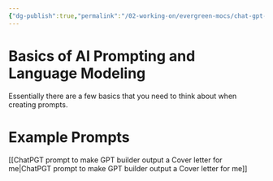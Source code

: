 ```yaml
---
{"dg-publish":true,"permalink":"/02-working-on/evergreen-mocs/chat-gpt-hub/","title":"ChatGPT-HUB 🤖","tags":["status/static"],"noteIcon":"","created":"Thursday, November 30th 2023, 10:04:08 pm","updated":"2023-12-23T16:54:18.909+01:00"}
---
```



# Basics of AI Prompting and Language Modeling

Essentially there are a few basics that you need to think about when creating prompts. 


# Example Prompts
[[ChatPGT prompt to make GPT builder output a Cover letter for me\|ChatPGT prompt to make GPT builder output a Cover letter for me]]

